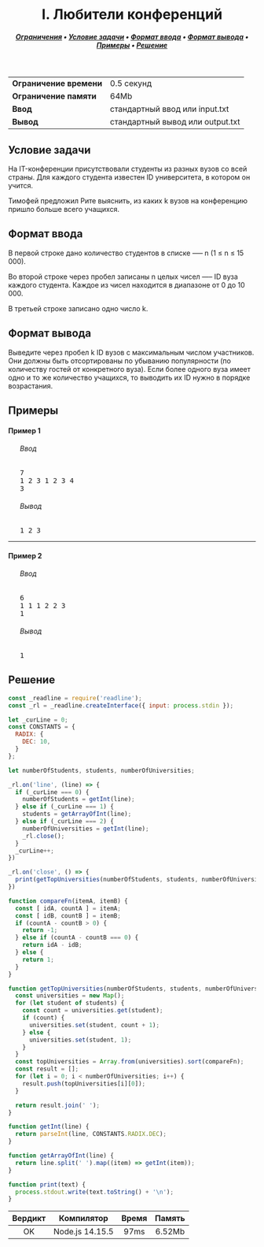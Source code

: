 <h1 align="center">I. Любители конференций</h1>

<h5 align="center">
<a href="#limits">Ограничения</a>
•
<a href="#task">Условие задачи</a>
•
<a href="#input">Формат ввода</a>
•
<a href="#output">Формат вывода</a>
•
<a href="#examples">Примеры</a>
•
<a href="#solution">Решение</a>
</h5>

<br>

<table id="limits">
<tbody>
<tr>
<td>
<b>Ограничение времени</b>
</td>
<td>
0.5 секунд
</td>
</tr>
<tr>
<td>
<b>Ограничение памяти</b>
</td>
<td>
64Mb
</td>
</tr>
<tr>
<td>
<b>Ввод</b>
</td>
<td>
стандартный ввод или input.txt
</td>
</tr>
<tr>
<td>
<b>Вывод</b>
</td>
<td>
стандартный вывод или output.txt
</td>
</tr>
</tbody>
</table>

<h2 id="task">Условие задачи</h2>

На IT-конференции присутствовали студенты из разных вузов со всей страны. Для каждого студента известен ID университета, в котором он учится.

Тимофей предложил Рите выяснить, из каких k вузов на конференцию пришло больше всего учащихся.

<h2 id="input">Формат ввода</h2>

В первой строке дано количество студентов в списке —– n (1 ≤ n ≤ 15 000).

Во второй строке через пробел записаны n целых чисел —– ID вуза каждого студента. Каждое из чисел находится в диапазоне от 0 до 10 000.

В третьей строке записано одно число k.

<h2 id="output">Формат вывода</h2>

Выведите через пробел k ID вузов с максимальным числом участников. Они должны быть отсортированы по убыванию популярности (по количеству гостей от конкретного вуза). Если более одного вуза имеет одно и то же количество учащихся, то выводить их ID нужно в порядке возрастания.

<h2 id="examples">Примеры</h2>

<h4>Пример 1</h4>
<ul>
<h6>Ввод</h6>
<pre>
7
1 2 3 1 2 3 4
3
</pre>

<h6>Вывод</h6>
<pre>
1 2 3
</pre>
</ul>

<hr>

<h4>Пример 2</h4>
<ul>
<h6>Ввод</h6>
<pre>
6
1 1 1 2 2 3
1
</pre>

<h6>Вывод</h6>
<pre>
1
</pre>
</ul>

<h2 id="solution">Решение</h2>

```javascript
const _readline = require('readline');
const _rl = _readline.createInterface({ input: process.stdin });

let _curLine = 0;
const CONSTANTS = {
  RADIX: {
    DEC: 10,
  }
};

let numberOfStudents, students, numberOfUniversities;

_rl.on('line', (line) => {
  if (_curLine === 0) {
    numberOfStudents = getInt(line);
  } else if (_curLine === 1) {
    students = getArrayOfInt(line);
  } else if (_curLine === 2) {
    numberOfUniversities = getInt(line);
    _rl.close();
  }
  _curLine++;
})

_rl.on('close', () => {
  print(getTopUniversities(numberOfStudents, students, numberOfUniversities));
})

function compareFn(itemA, itemB) {
  const [ idA, countA ] = itemA;
  const [ idB, countB ] = itemB;
  if (countA - countB > 0) {
    return -1;
  } else if (countA - countB === 0) {
    return idA - idB;
  } else {
    return 1;
  }
}

function getTopUniversities(numberOfStudents, students, numberOfUniversities) {
  const universities = new Map();
  for (let student of students) {
    const count = universities.get(student);
    if (count) {
      universities.set(student, count + 1);
    } else {
      universities.set(student, 1);
    }
  }
  const topUniversities = Array.from(universities).sort(compareFn);
  const result = [];
  for (let i = 0; i < numberOfUniversities; i++) {
    result.push(topUniversities[i][0]);
  }

  return result.join(' ');
}

function getInt(line) {
  return parseInt(line, CONSTANTS.RADIX.DEC);
}

function getArrayOfInt(line) {
  return line.split(' ').map((item) => getInt(item));
}

function print(text) {
  process.stdout.write(text.toString() + '\n');
}
```
<table>
  <thead>
    <tr>
      <th>Вердикт</th>
      <th>Компилятор</th>
      <th>Время</th>
      <th>Память</th>
    </tr>
  </thead>
  <tbody>
<tr align="center">
<td>OK</td>
<td>Node.js 14.15.5</td>
<td>97ms</td>
<td>6.52Mb</td>
</tr>
  </tbody>
</table>